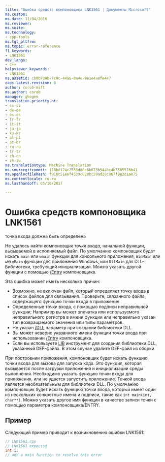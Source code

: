 ```yaml
---
title: "Ошибка средств компоновщика LNK1561 | Документы Microsoft"
ms.custom: 
ms.date: 11/04/2016
ms.reviewer: 
ms.suite: 
ms.technology:
- cpp-tools
ms.tgt_pltfrm: 
ms.topic: error-reference
f1_keywords:
- LNK1561
dev_langs:
- C++
helpviewer_keywords:
- LNK1561
ms.assetid: cb0b709b-7c9c-4496-8a4e-9e1e4aefe447
caps.latest.revision: 8
author: corob-msft
ms.author: corob
manager: ghogen
translation.priority.ht:
- cs-cz
- de-de
- es-es
- fr-fr
- it-it
- ja-jp
- ko-kr
- pl-pl
- pt-br
- ru-ru
- tr-tr
- zh-cn
- zh-tw
ms.translationtype: Machine Translation
ms.sourcegitcommit: 128bd124c2536d86c8b673b54abc4b5505526b41
ms.openlocfilehash: f918c51e6f4539c020bc59ad28c867f8e2d1ae75
ms.contentlocale: ru-ru
ms.lasthandoff: 05/10/2017

---
```

# <a name="linker-tools-error-lnk1561"></a>Ошибка средств компоновщика LNK1561
точка входа должна быть определена  
  
Не удалось найти компоновщик *точки входа*, начальной функции, вызываемой в исполняемый файл. По умолчанию компоновщик будет искать `main` или `wmain` функции для консольного приложения, `WinMain` или `wWinMain` функции для приложения Windows, или `DllMain` для DLL-Библиотеки, требующий инициализации. Можно указать другой функции с помощью [/Entry](../../build/reference/entry-entry-point-symbol.md) компоновщика.  
  
Эта ошибка может иметь несколько причин:  
-   Возможно, не включен файл, который определяет точку входа в список файлов для связывания. Проверьте, связанного файла, содержащего функцию точки входа в приложение.  
-   Определенные точки входа, с помощью подписи неправильной функции; Например вы может опечатка или используемого неправильного регистра в имени функции или неправильно указан тип возвращаемого значения или типы параметров.  
-   Не указан [/DLL](../../build/reference/dll-build-a-dll.md) параметр при создании библиотеки DLL.  
-   Вы может неверно указанного имени функции точки входа при использовании [/Entry](../../build/reference/entry-entry-point-symbol.md) компоновщика.  
-   Если вы используете [LIB](../../build/reference/lib-reference.md) инструмент для создания библиотеки DLL, указанный DEF-файла. В этом случае удалите DEF-файл из сборки.    
  
При построении приложения, компоновщик будет искать функцию точки входа для вызова для запуска кода. Это функция, которая вызывается после загрузки приложения и инициализации среды выполнения. Необходимо указать функцию точки входа для приложения, или не удается запустить приложение. Точкой входа является необязательным для библиотеки DLL. По умолчанию компоновщик будет искать функцию точки входа, который имеет один из нескольких конкретные имена и подписи, такие как `int main(int, char**)`. Можно указать другое имя функции в качестве записи точки с помощью параметра компоновщика/ENTRY.  
  
## <a name="example"></a>Пример  
 Следующий пример приводит к возникновению ошибки LNK1561:  
  
```cpp  
// LNK1561.cpp  
// LNK1561 expected  
int i;  
// add a main function to resolve this error  
```
